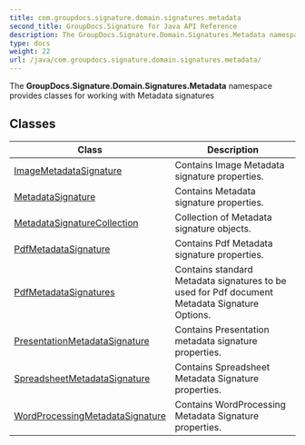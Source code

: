 ```yaml
---
title: com.groupdocs.signature.domain.signatures.metadata
second_title: GroupDocs.Signature for Java API Reference
description: The GroupDocs.Signature.Domain.Signatures.Metadata namespace provides classes for working with Metadata signatures
type: docs
weight: 22
url: /java/com.groupdocs.signature.domain.signatures.metadata/
---
```


The **GroupDocs.Signature.Domain.Signatures.Metadata** namespace provides classes for working with Metadata signatures


## Classes

| Class | Description |
| --- | --- |
| [ImageMetadataSignature](../com.groupdocs.signature.domain.signatures.metadata/imagemetadatasignature) | Contains Image Metadata signature properties. |
| [MetadataSignature](../com.groupdocs.signature.domain.signatures.metadata/metadatasignature) | Contains Metadata signature properties. |
| [MetadataSignatureCollection](../com.groupdocs.signature.domain.signatures.metadata/metadatasignaturecollection) | Collection of Metadata signature objects. |
| [PdfMetadataSignature](../com.groupdocs.signature.domain.signatures.metadata/pdfmetadatasignature) | Contains Pdf Metadata signature properties. |
| [PdfMetadataSignatures](../com.groupdocs.signature.domain.signatures.metadata/pdfmetadatasignatures) | Contains standard Metadata signatures to be used for Pdf document Metadata Signature Options. |
| [PresentationMetadataSignature](../com.groupdocs.signature.domain.signatures.metadata/presentationmetadatasignature) | Contains Presentation metadata signature properties. |
| [SpreadsheetMetadataSignature](../com.groupdocs.signature.domain.signatures.metadata/spreadsheetmetadatasignature) | Contains Spreadsheet Metadata Signature properties. |
| [WordProcessingMetadataSignature](../com.groupdocs.signature.domain.signatures.metadata/wordprocessingmetadatasignature) | Contains WordProcessing Metadata Signature properties. |
